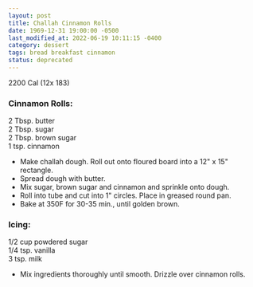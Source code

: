 ```yaml
---
layout: post
title: Challah Cinnamon Rolls
date: 1969-12-31 19:00:00 -0500
last_modified_at: 2022-06-19 10:11:15 -0400
category: dessert
tags: bread breakfast cinnamon
status: deprecated
---
```

2200 Cal (12x 183)

### Cinnamon Rolls:
2 Tbsp. butter  
2 Tbsp. sugar  
2 Tbsp. brown sugar  
1 tsp. cinnamon  

* Make challah dough.  Roll out onto floured board into a 12" x 15" rectangle.
* Spread dough with butter.
* Mix sugar, brown sugar and cinnamon and sprinkle onto dough.
* Roll into tube and cut into 1" circles.  Place in greased round pan.
* Bake at 350F for 30-35 min., until golden brown.

### Icing:

1/2 cup powdered sugar  
1/4 tsp. vanilla  
3 tsp. milk  

* Mix ingredients thoroughly until smooth.  Drizzle over cinnamon rolls.
